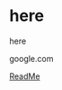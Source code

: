 <h1>here</h1>
<p>here</p
<link>google.com</link>

<a href="https://readme.com/" target="_blank">ReadMe</a>
